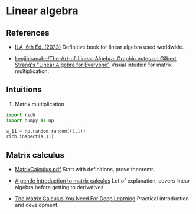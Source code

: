 # Linear algebra

## References

- [ILA, 6th Ed. (2023)](https://math.mit.edu/~gs/linearalgebra/ila6/indexila6.html)
  Definitive book for linear algebra used worldwide.

- [kenjihiranabe/The-Art-of-Linear-Algebra: Graphic notes on Gilbert Strang's "Linear Algebra for Everyone"](https://github.com/kenjihiranabe/The-Art-of-Linear-Algebra/tree/main)
  Visual intuition for matrix multiplication.

## Intuitions

1. Matrix multiplication

```python
import rich
import numpy as np

a_11 = np.random.random((1,1))
rich.inspect(a_11)


```


## Matrix calculus

- [MatrixCalculus.pdf](https://atmos.washington.edu/~dennis/MatrixCalculus.pdf)
  Start with definitions, prove theorems.

- [A gentle introduction to matrix calculus](https://www.sciencedirect.com/science/article/pii/S0304407624002070)
  Lot of explanation, covers linear algebra before getting to derivatives.

- [The Matrix Calculus You Need For Deep Learning](https://explained.ai/matrix-calculus/index.html)
  Practical introduction and development.
